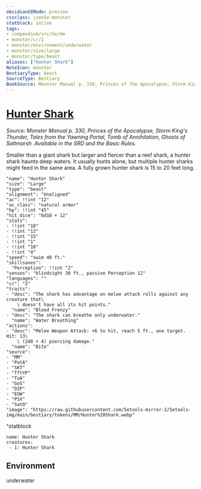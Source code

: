 ```yaml
---
obsidianUIMode: preview
cssclass: json5e-monster
statblock: inline
tags:
- compendium/src/5e/mm
- monster/cr/2
- monster/environment/underwater
- monster/size/large
- monster/type/beast
aliases: ["Hunter Shark"]
NoteIcon: monster
BestiaryType: beast
SourceType: Bestiary
BookSource: Monster Manual p. 330, Princes of the Apocalypse, Storm King's Thunder, Tales from the Yawning Portal, Tomb of Annihilation, Ghosts of Saltmarsh. Available in the SRD and the Basic Rules.
---
```

# [Hunter Shark](2-Mechanics/CLI/bestiary/beast/hunter-shark.md)
*Source: Monster Manual p. 330, Princes of the Apocalypse, Storm King's Thunder, Tales from the Yawning Portal, Tomb of Annihilation, Ghosts of Saltmarsh. Available in the SRD and the Basic Rules.*  

Smaller than a giant shark but larger and fiercer than a reef shark, a hunter shark haunts deep waters. It usually hunts alone, but multiple hunter sharks might feed in the same area. A fully grown hunter shark is 15 to 20 feet long.

```statblock
"name": "Hunter Shark"
"size": "Large"
"type": "beast"
"alignment": "Unaligned"
"ac": !!int "12"
"ac_class": "natural armor"
"hp": !!int "45"
"hit_dice": "6d10 + 12"
"stats":
- !!int "18"
- !!int "13"
- !!int "15"
- !!int "1"
- !!int "10"
- !!int "4"
"speed": "swim 40 ft."
"skillsaves":
  "Perception": !!int "2"
"senses": "blindsight 30 ft., passive Perception 12"
"languages": ""
"cr": "2"
"traits":
- "desc": "The shark has advantage on melee attack rolls against any creature that\
    \ doesn't have all its hit points."
  "name": "Blood Frenzy"
- "desc": "The shark can breathe only underwater."
  "name": "Water Breathing"
"actions":
- "desc": "Melee Weapon Attack: +6 to hit, reach 5 ft., one target. Hit: 13\
    \ (2d8 + 4) piercing damage."
  "name": "Bite"
"source":
- "MM"
- "PotA"
- "SKT"
- "TftYP"
- "ToA"
- "GoS"
- "DIP"
- "EGW"
- "PSX"
- "SatO"
"image": "https://raw.githubusercontent.com/5etools-mirror-2/5etools-img/main/bestiary/tokens/MM/Hunter%20Shark.webp"
```
^statblock

```encounter-table
name: Hunter Shark
creatures:
 - 1: Hunter Shark
```

## Environment

underwater